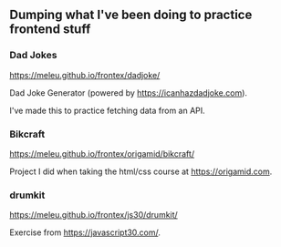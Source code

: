 ## Dumping what I've been doing to practice frontend stuff


### Dad Jokes

<https://meleu.github.io/frontex/dadjoke/>

Dad Joke Generator (powered by <https://icanhazdadjoke.com>).

I've made this to practice fetching data from an API.


### Bikcraft

<https://meleu.github.io/frontex/origamid/bikcraft/>

Project I did when taking the html/css course at <https://origamid.com>.


### drumkit

<https://meleu.github.io/frontex/js30/drumkit/>

Exercise from <https://javascript30.com/>.


